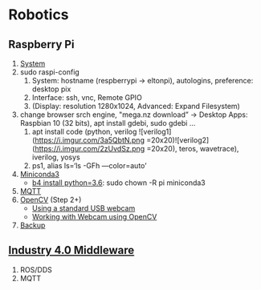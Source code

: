 # Robotics

## Raspberry Pi

1. [System](https://www.raspberrypi.org/software/)
2. sudo raspi-config
   1. System: hostname (respberrypi -> eltonpi), autologins, preference: desktop pix
   2. Interface: ssh, vnc, Remote GPIO
   3. (Display: resolution 1280x1024, Advanced: Expand Filesystem)
3. change browser srch engine, 
"mega.nz download” → Desktop Apps: Raspbian 10 (32 bits), apt install gdebi, sudo gdebi …
   1. apt install code (python, verilog ![verilog1](https://i.imgur.com/3a5QbtN.png =20x20)![verilog2](https://i.imgur.com/2zUvdSz.png =20x20), teros, wavetrace), iverilog, yosys
   2. ps1, alias ls=‘ls -GFh —color=auto’
4. [Miniconda3](https://www.anegron.site/2020/06/18/how-to-install-conda-and-docker-on-your-raspberry-pi/)
    * [b4 install python=3.6](https://medium.com/linux-on-raspberry-pi4/raspberry-pi%E5%AE%89%E8%A3%9Dopencv%E8%88%87jupyter-%E9%80%8F%E9%81%8Econda%E6%96%B9%E6%B3%95-d0752743478): sudo chown -R pi miniconda3
5. [MQTT](https://blog.gtwang.org/iot/raspberry-pi/raspberry-pi-mosquitto-mqtt-broker-iot-integration/)
6. [OpenCV](https://www.pyimagesearch.com/2019/09/16/install-opencv-4-on-raspberry-pi-4-and-raspbian-buster/) (Step 2+)
   * [Using a standard USB webcam](https://www.raspberrypi.org/documentation/usage/webcams/)
   * [Working with Webcam using OpenCV](https://subscription.packtpub.com/book/hardware_and_creative/9781785285066/7/ch07lvl1sec41/working-with-webcam-using-opencv)
1. [Backup](https://www.raspberrypi.org/documentation/linux/filesystem/backup.md)

## [Industry 4.0 Middleware](https://mediatum.ub.tum.de/doc/1470362/1470362.pdf)

1. ROS/DDS
2. MQTT
